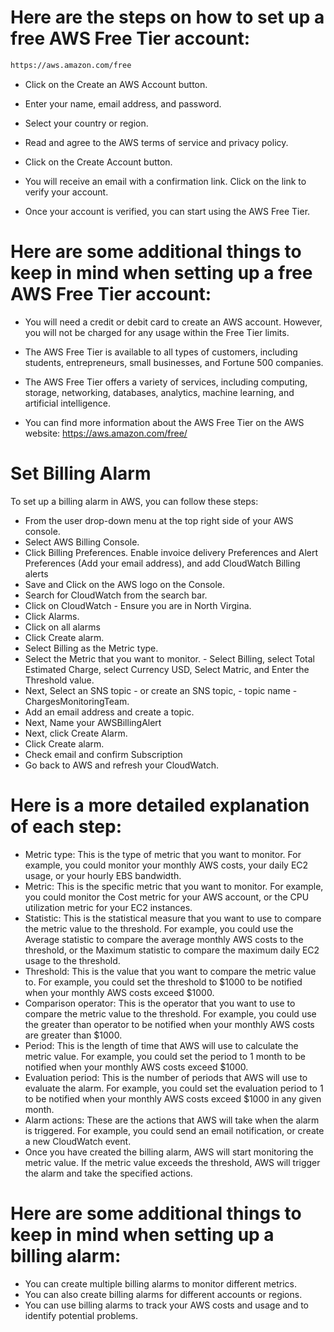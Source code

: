 # Here are the steps on how to set up a free AWS Free Tier account:

```bash
https://aws.amazon.com/free
```

- Click on the Create an AWS Account button.

- Enter your name, email address, and password.

- Select your country or region.

- Read and agree to the AWS terms of service and privacy policy.

- Click on the Create Account button.

- You will receive an email with a confirmation link. Click on the link to verify your account.

- Once your account is verified, you can start using the AWS Free Tier.

# Here are some additional things to keep in mind when setting up a free AWS Free Tier account:

- You will need a credit or debit card to create an AWS account. However, you will not be charged for any usage within the Free Tier limits.

- The AWS Free Tier is available to all types of customers, including students, entrepreneurs, small businesses, and Fortune 500 companies.

- The AWS Free Tier offers a variety of services, including computing, storage, networking, databases, analytics, machine learning, and artificial intelligence.

- You can find more information about the AWS Free Tier on the AWS website: https://aws.amazon.com/free/

# Set Billing Alarm
To set up a billing alarm in AWS, you can follow these steps:

- From the user drop-down menu at the top right side of your AWS console.
- Select AWS Billing Console.
- Click Billing Preferences. Enable invoice delivery Preferences and Alert Preferences (Add your email address), and add CloudWatch Billing alerts
- Save and Click on the AWS logo on the Console.
- Search for CloudWatch from the search bar.
- Click on CloudWatch - Ensure you are in North Virgina.
- Click Alarms.
- Click on all alarms 
- Click Create alarm.
- Select Billing as the Metric type.
- Select the Metric that you want to monitor. - Select Billing, select Total Estimated Charge, select Currency USD, Select Matric, and Enter the Threshold value.
- Next, Select an SNS topic - or create an SNS topic, - topic name - ChargesMonitoringTeam.
- Add an email address and create a topic.
- Next, Name your AWSBillingAlert
- Next, click Create Alarm.
- Click Create alarm.
- Check email and confirm Subscription
- Go back to AWS and refresh your CloudWatch.
  
# Here is a more detailed explanation of each step:

- Metric type: This is the type of metric that you want to monitor. For example, you could monitor your monthly AWS costs, your daily EC2 usage, or your hourly EBS bandwidth.
- Metric: This is the specific metric that you want to monitor. For example, you could monitor the Cost metric for your AWS account, or the CPU utilization metric for your EC2 instances.
- Statistic: This is the statistical measure that you want to use to compare the metric value to the threshold. For example, you could use the Average statistic to compare the average monthly AWS costs to the threshold, or the Maximum statistic to compare the maximum daily EC2 usage to the threshold.
- Threshold: This is the value that you want to compare the metric value to. For example, you could set the threshold to $1000 to be notified when your monthly AWS costs exceed $1000.
- Comparison operator: This is the operator that you want to use to compare the metric value to the threshold. For example, you could use the greater than operator to be notified when your monthly AWS costs are greater than $1000.
- Period: This is the length of time that AWS will use to calculate the metric value. For example, you could set the period to 1 month to be notified when your monthly AWS costs exceed $1000.
- Evaluation period: This is the number of periods that AWS will use to evaluate the alarm. For example, you could set the evaluation period to 1 to be notified when your monthly AWS costs exceed $1000 in any given month.
- Alarm actions: These are the actions that AWS will take when the alarm is triggered. For example, you could send an email notification, or create a new CloudWatch event.
- Once you have created the billing alarm, AWS will start monitoring the metric value. If the metric value exceeds the threshold, AWS will trigger the alarm and take the specified actions.

# Here are some additional things to keep in mind when setting up a billing alarm:

- You can create multiple billing alarms to monitor different metrics.
- You can also create billing alarms for different accounts or regions.
- You can use billing alarms to track your AWS costs and usage and to identify potential problems.
